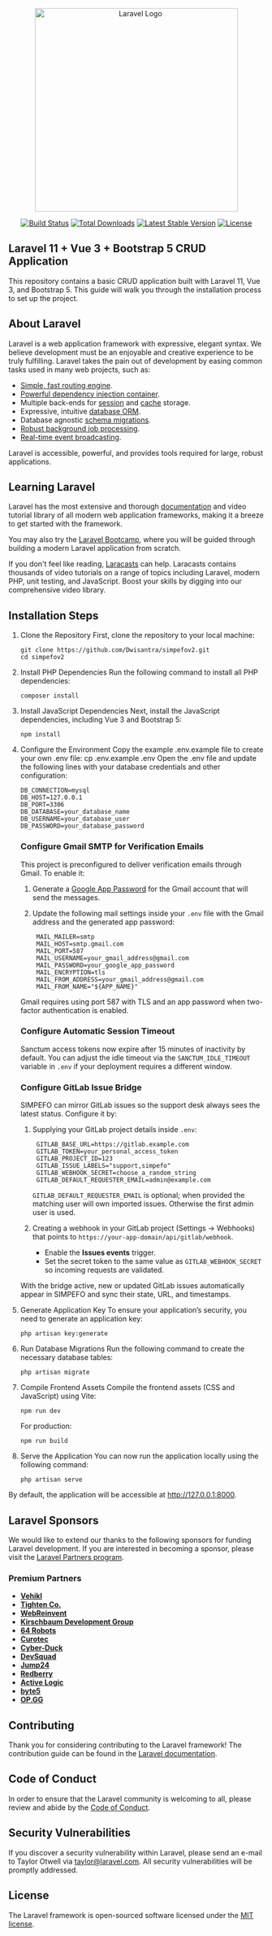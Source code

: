 <p align="center"><a href="https://laravel.com" target="_blank"><img src="https://raw.githubusercontent.com/laravel/art/master/logo-lockup/5%20SVG/2%20CMYK/1%20Full%20Color/laravel-logolockup-cmyk-red.svg" width="400" alt="Laravel Logo"></a></p>

<p align="center">
<a href="https://github.com/laravel/framework/actions"><img src="https://github.com/laravel/framework/workflows/tests/badge.svg" alt="Build Status"></a>
<a href="https://packagist.org/packages/laravel/framework"><img src="https://img.shields.io/packagist/dt/laravel/framework" alt="Total Downloads"></a>
<a href="https://packagist.org/packages/laravel/framework"><img src="https://img.shields.io/packagist/v/laravel/framework" alt="Latest Stable Version"></a>
<a href="https://packagist.org/packages/laravel/framework"><img src="https://img.shields.io/packagist/l/laravel/framework" alt="License"></a>
</p>

## Laravel 11 + Vue 3 + Bootstrap 5 CRUD Application

This repository contains a basic CRUD application built with Laravel 11, Vue 3, and Bootstrap 5. This guide will walk you through the installation process to set up the project.

## About Laravel

Laravel is a web application framework with expressive, elegant syntax. We believe development must be an enjoyable and creative experience to be truly fulfilling. Laravel takes the pain out of development by easing common tasks used in many web projects, such as:

-   [Simple, fast routing engine](https://laravel.com/docs/routing).
-   [Powerful dependency injection container](https://laravel.com/docs/container).
-   Multiple back-ends for [session](https://laravel.com/docs/session) and [cache](https://laravel.com/docs/cache) storage.
-   Expressive, intuitive [database ORM](https://laravel.com/docs/eloquent).
-   Database agnostic [schema migrations](https://laravel.com/docs/migrations).
-   [Robust background job processing](https://laravel.com/docs/queues).
-   [Real-time event broadcasting](https://laravel.com/docs/broadcasting).

Laravel is accessible, powerful, and provides tools required for large, robust applications.

## Learning Laravel

Laravel has the most extensive and thorough [documentation](https://laravel.com/docs) and video tutorial library of all modern web application frameworks, making it a breeze to get started with the framework.

You may also try the [Laravel Bootcamp](https://bootcamp.laravel.com), where you will be guided through building a modern Laravel application from scratch.

If you don't feel like reading, [Laracasts](https://laracasts.com) can help. Laracasts contains thousands of video tutorials on a range of topics including Laravel, modern PHP, unit testing, and JavaScript. Boost your skills by digging into our comprehensive video library.

## Installation Steps

1.  Clone the Repository
    First, clone the repository to your local machine:

        git clone https://github.com/Dwisantra/simpefov2.git
        cd simpefov2

2.  Install PHP Dependencies
    Run the following command to install all PHP dependencies:

        composer install

3.  Install JavaScript Dependencies
    Next, install the JavaScript dependencies, including Vue 3 and Bootstrap 5:

        npm install

4.  Configure the Environment
    Copy the example .env.example file to create your own .env file:
    cp .env.example .env
    Open the .env file and update the following lines with your database credentials and other configuration:

        DB_CONNECTION=mysql
        DB_HOST=127.0.0.1
        DB_PORT=3306
        DB_DATABASE=your_database_name
        DB_USERNAME=your_database_user
        DB_PASSWORD=your_database_password

    ### Configure Gmail SMTP for Verification Emails

    This project is preconfigured to deliver verification emails through Gmail. To enable it:

    1. Generate a [Google App Password](https://support.google.com/accounts/answer/185833) for the Gmail account that will send the messages.
    2. Update the following mail settings inside your `.env` file with the Gmail address and the generated app password:

            MAIL_MAILER=smtp
            MAIL_HOST=smtp.gmail.com
            MAIL_PORT=587
            MAIL_USERNAME=your_gmail_address@gmail.com
            MAIL_PASSWORD=your_google_app_password
            MAIL_ENCRYPTION=tls
            MAIL_FROM_ADDRESS=your_gmail_address@gmail.com
            MAIL_FROM_NAME="${APP_NAME}"

    Gmail requires using port 587 with TLS and an app password when two-factor authentication is enabled.

    ### Configure Automatic Session Timeout

    Sanctum access tokens now expire after 15 minutes of inactivity by default. You can adjust the idle timeout via the
    `SANCTUM_IDLE_TIMEOUT` variable in `.env` if your deployment requires a different window.

    ### Configure GitLab Issue Bridge

    SIMPEFO can mirror GitLab issues so the support desk always sees the latest status. Configure it by:

    1. Supplying your GitLab project details inside `.env`:

            GITLAB_BASE_URL=https://gitlab.example.com
            GITLAB_TOKEN=your_personal_access_token
            GITLAB_PROJECT_ID=123
            GITLAB_ISSUE_LABELS="support,simpefo"
            GITLAB_WEBHOOK_SECRET=choose_a_random_string
            GITLAB_DEFAULT_REQUESTER_EMAIL=admin@example.com

       `GITLAB_DEFAULT_REQUESTER_EMAIL` is optional; when provided the matching user will own imported issues. Otherwise the first admin user is used.

    2. Creating a webhook in your GitLab project (Settings → Webhooks) that points to `https://your-app-domain/api/gitlab/webhook`.
       - Enable the **Issues events** trigger.
       - Set the secret token to the same value as `GITLAB_WEBHOOK_SECRET` so incoming requests are validated.

    With the bridge active, new or updated GitLab issues automatically appear in SIMPEFO and sync their state, URL, and timestamps.

5.  Generate Application Key
    To ensure your application’s security, you need to generate an application key:

        php artisan key:generate

6.  Run Database Migrations
    Run the following command to create the necessary database tables:

        php artisan migrate

7.  Compile Frontend Assets
    Compile the frontend assets (CSS and JavaScript) using Vite:

        npm run dev

    For production:

        npm run build

8.  Serve the Application
    You can now run the application locally using the following command:

        php artisan serve

By default, the application will be accessible at http://127.0.0.1:8000.

## Laravel Sponsors

We would like to extend our thanks to the following sponsors for funding Laravel development. If you are interested in becoming a sponsor, please visit the [Laravel Partners program](https://partners.laravel.com).

### Premium Partners

-   **[Vehikl](https://vehikl.com/)**
-   **[Tighten Co.](https://tighten.co)**
-   **[WebReinvent](https://webreinvent.com/)**
-   **[Kirschbaum Development Group](https://kirschbaumdevelopment.com)**
-   **[64 Robots](https://64robots.com)**
-   **[Curotec](https://www.curotec.com/services/technologies/laravel/)**
-   **[Cyber-Duck](https://cyber-duck.co.uk)**
-   **[DevSquad](https://devsquad.com/hire-laravel-developers)**
-   **[Jump24](https://jump24.co.uk)**
-   **[Redberry](https://redberry.international/laravel/)**
-   **[Active Logic](https://activelogic.com)**
-   **[byte5](https://byte5.de)**
-   **[OP.GG](https://op.gg)**

## Contributing

Thank you for considering contributing to the Laravel framework! The contribution guide can be found in the [Laravel documentation](https://laravel.com/docs/contributions).

## Code of Conduct

In order to ensure that the Laravel community is welcoming to all, please review and abide by the [Code of Conduct](https://laravel.com/docs/contributions#code-of-conduct).

## Security Vulnerabilities

If you discover a security vulnerability within Laravel, please send an e-mail to Taylor Otwell via [taylor@laravel.com](mailto:taylor@laravel.com). All security vulnerabilities will be promptly addressed.

## License

The Laravel framework is open-sourced software licensed under the [MIT license](https://opensource.org/licenses/MIT).
